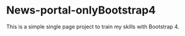# News-portal-onlyBootstrap4

This is a simple single page project to train my skills with Bootstrap 4.